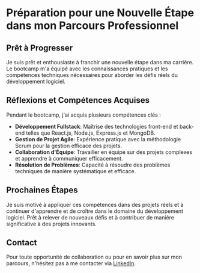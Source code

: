 # Préparation pour une Nouvelle Étape dans mon Parcours Professionnel

## Prêt à Progresser
Je suis prêt et enthousiaste à franchir une nouvelle étape dans ma carrière. Le bootcamp m'a équipé avec les connaissances pratiques et les compétences techniques nécessaires pour aborder les défis réels du développement logiciel.

## Réflexions et Compétences Acquises
Pendant le bootcamp, j'ai acquis plusieurs compétences clés :

- **Développement Fullstack**: Maîtrise des technologies front-end et back-end telles que React.js, Node.js, Express.js et MongoDB.
- **Gestion de Projet Agile**: Expérience pratique avec la méthodologie Scrum pour la gestion efficace des projets.
- **Collaboration d'Équipe**: Travailler en équipe sur des projets complexes et apprendre à communiquer efficacement.
- **Résolution de Problèmes**: Capacité à résoudre des problèmes techniques de manière systématique et efficace.

## Prochaines Étapes
Je suis motivé à appliquer ces compétences dans des projets réels et à continuer d'apprendre et de croître dans le domaine du développement logiciel. Prêt à relever de nouveaux défis et à contribuer de manière significative à des projets innovants.

## Contact
Pour toute opportunité de collaboration ou pour en savoir plus sur mon parcours, n'hésitez pas à me contacter via [LinkedIn](https://www.linkedin.com/in/mbaye-diao/).

